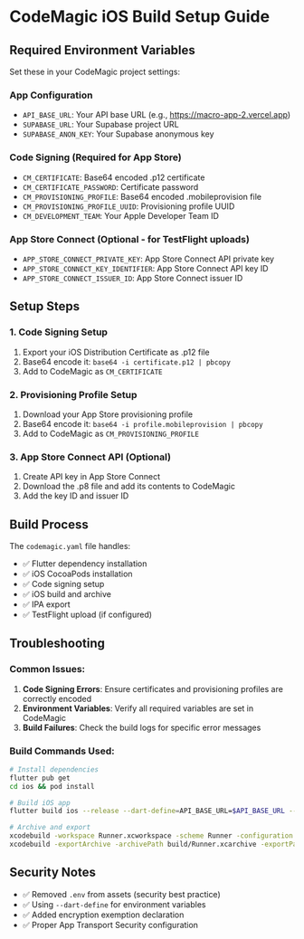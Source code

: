 # CodeMagic iOS Build Setup Guide

## Required Environment Variables

Set these in your CodeMagic project settings:

### App Configuration
- `API_BASE_URL`: Your API base URL (e.g., https://macro-app-2.vercel.app)
- `SUPABASE_URL`: Your Supabase project URL
- `SUPABASE_ANON_KEY`: Your Supabase anonymous key

### Code Signing (Required for App Store)
- `CM_CERTIFICATE`: Base64 encoded .p12 certificate
- `CM_CERTIFICATE_PASSWORD`: Certificate password
- `CM_PROVISIONING_PROFILE`: Base64 encoded .mobileprovision file
- `CM_PROVISIONING_PROFILE_UUID`: Provisioning profile UUID
- `CM_DEVELOPMENT_TEAM`: Your Apple Developer Team ID

### App Store Connect (Optional - for TestFlight uploads)
- `APP_STORE_CONNECT_PRIVATE_KEY`: App Store Connect API private key
- `APP_STORE_CONNECT_KEY_IDENTIFIER`: App Store Connect API key ID
- `APP_STORE_CONNECT_ISSUER_ID`: App Store Connect issuer ID

## Setup Steps

### 1. Code Signing Setup
1. Export your iOS Distribution Certificate as .p12 file
2. Base64 encode it: `base64 -i certificate.p12 | pbcopy`
3. Add to CodeMagic as `CM_CERTIFICATE`

### 2. Provisioning Profile Setup
1. Download your App Store provisioning profile
2. Base64 encode it: `base64 -i profile.mobileprovision | pbcopy`
3. Add to CodeMagic as `CM_PROVISIONING_PROFILE`

### 3. App Store Connect API (Optional)
1. Create API key in App Store Connect
2. Download the .p8 file and add its contents to CodeMagic
3. Add the key ID and issuer ID

## Build Process

The `codemagic.yaml` file handles:
- ✅ Flutter dependency installation
- ✅ iOS CocoaPods installation
- ✅ Code signing setup
- ✅ iOS build and archive
- ✅ IPA export
- ✅ TestFlight upload (if configured)

## Troubleshooting

### Common Issues:
1. **Code Signing Errors**: Ensure certificates and provisioning profiles are correctly encoded
2. **Environment Variables**: Verify all required variables are set in CodeMagic
3. **Build Failures**: Check the build logs for specific error messages

### Build Commands Used:
```bash
# Install dependencies
flutter pub get
cd ios && pod install

# Build iOS app
flutter build ios --release --dart-define=API_BASE_URL=$API_BASE_URL --dart-define=SUPABASE_URL=$SUPABASE_URL --dart-define=SUPABASE_ANON_KEY=$SUPABASE_ANON_KEY --no-codesign

# Archive and export
xcodebuild -workspace Runner.xcworkspace -scheme Runner -configuration Release -archivePath build/Runner.xcarchive clean archive
xcodebuild -exportArchive -archivePath build/Runner.xcarchive -exportPath build/ios -exportOptionsPlist exportOptions.plist
```

## Security Notes

- ✅ Removed `.env` from assets (security best practice)
- ✅ Using `--dart-define` for environment variables
- ✅ Added encryption exemption declaration
- ✅ Proper App Transport Security configuration 